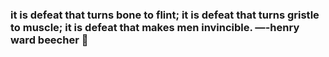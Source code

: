 ###  it is defeat that turns bone to flint; it is defeat that turns gristle to muscle; it is defeat that makes men invincible. —-henry ward beecher 👋
 
